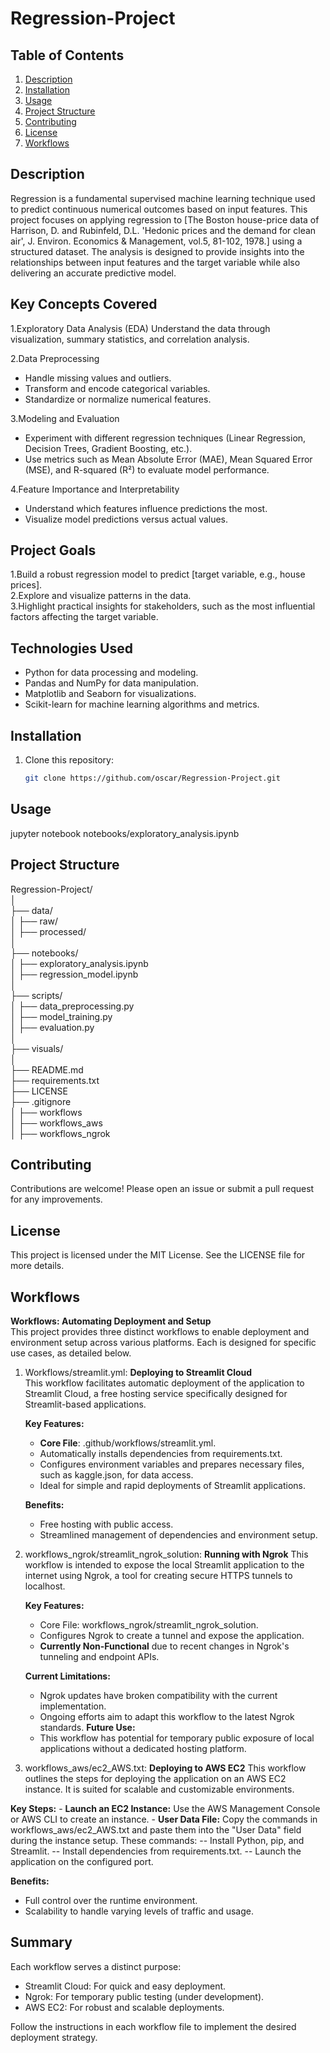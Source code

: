 # Regression-Project

## Table of Contents
1. [Description](#description)
2. [Installation](#installation)
3. [Usage](#usage)
4. [Project Structure](#project-structure)
5. [Contributing](#contributing)
6. [License](#license)
7. [Workflows](#workflows)

## Description
Regression is a fundamental supervised machine learning technique used to predict continuous numerical outcomes based on input features. This project focuses on applying regression to [The Boston house-price data of Harrison, D. and Rubinfeld, D.L. 'Hedonic prices and the demand for clean air', J. Environ. Economics & Management, vol.5, 81-102, 1978.] using a structured dataset. The analysis is designed to provide insights into the relationships between input features and the target variable while also delivering an accurate predictive model.

## Key Concepts Covered
1.Exploratory Data Analysis (EDA)
  Understand the data through visualization, summary statistics, and correlation analysis.

2.Data Preprocessing

- Handle missing values and outliers.
- Transform and encode categorical variables.
- Standardize or normalize numerical features.

3.Modeling and Evaluation

- Experiment with different regression techniques (Linear Regression, Decision Trees, Gradient Boosting, etc.).
- Use metrics such as Mean Absolute Error (MAE), Mean Squared Error (MSE), and R-squared (R²) to evaluate model performance.

4.Feature Importance and Interpretability

- Understand which features influence predictions the most.
- Visualize model predictions versus actual values.
  
## Project Goals
1.Build a robust regression model to predict [target variable, e.g., house prices].                                      
2.Explore and visualize patterns in the data.                                                 
3.Highlight practical insights for stakeholders, such as the most influential factors affecting the target variable.                                          

## Technologies Used
- Python for data processing and modeling.
- Pandas and NumPy for data manipulation.
- Matplotlib and Seaborn for visualizations.
- Scikit-learn for machine learning algorithms and metrics.


## Installation
1. Clone this repository:
   ```bash
   git clone https://github.com/oscar/Regression-Project.git

## Usage
jupyter notebook notebooks/exploratory_analysis.ipynb

## Project Structure
Regression-Project/                                                    
│                                                    
├── data/                                                                    
│   ├── raw/                                                                      
│   ├── processed/                                                                
│                                                    
├── notebooks/                                                                    
│   ├── exploratory_analysis.ipynb                                                     
│   ├── regression_model.ipynb                                                          
│                                                    
├── scripts/                                                                      
│   ├── data_preprocessing.py                                                    
│   ├── model_training.py                                                    
│   ├── evaluation.py                                                    
│                                                    
├── visuals/                                                                      
│                                                    
├── README.md                                                                     
├── requirements.txt                                                              
├── LICENSE                                                                       
├── .gitignore                      
│   ├── workflows                                                                                     
│   ├── workflows_aws                                                                                 
│   ├── workflows_ngrok                                       


## Contributing
Contributions are welcome! Please open an issue or submit a pull request for any improvements.

## License
This project is licensed under the MIT License. See the LICENSE file for more details.

## Workflows 

**Workflows: Automating Deployment and Setup**                                            
This project provides three distinct workflows to enable deployment and environment setup across various platforms. Each is designed for specific use cases, as detailed below.

1. Workflows/streamlit.yml: **Deploying to Streamlit Cloud**                          
This workflow facilitates automatic deployment of the application to Streamlit Cloud, a free hosting service specifically designed for Streamlit-based applications.

   **Key Features:**
    - **Core File**: .github/workflows/streamlit.yml.            
    - Automatically installs dependencies from requirements.txt.                  
    - Configures environment variables and prepares necessary files, such as kaggle.json, for data access.                   
     - Ideal for simple and rapid deployments of Streamlit applications.
  
     **Benefits:**
     - Free hosting with public access.
     - Streamlined management of dependencies and environment setup.

2. workflows_ngrok/streamlit_ngrok_solution: **Running with Ngrok**
This workflow is intended to expose the local Streamlit application to the internet using Ngrok, a tool for creating secure HTTPS tunnels to localhost.

   **Key Features:**
    - Core File: workflows_ngrok/streamlit_ngrok_solution.
    - Configures Ngrok to create a tunnel and expose the application.
    - **Currently Non-Functional** due to recent changes in Ngrok's tunneling and endpoint APIs.
  
   **Current Limitations:**
    - Ngrok updates have broken compatibility with the current implementation.
    - Ongoing efforts aim to adapt this workflow to the latest Ngrok standards.
   **Future Use:**
    - This workflow has potential for temporary public exposure of local applications without a dedicated hosting platform.

3. workflows_aws/ec2_AWS.txt: **Deploying to AWS EC2**
This workflow outlines the steps for deploying the application on an AWS EC2 instance. It is suited for scalable and customizable environments.

**Key Steps:**
    - **Launch an EC2 Instance:** Use the AWS Management Console or AWS CLI to create an instance.
    - **User Data File:** Copy the commands in workflows_aws/ec2_AWS.txt and paste them into the "User Data" field during the instance setup. These commands:
    -- Install Python, pip, and Streamlit.
    -- Install dependencies from requirements.txt.
    -- Launch the application on the configured port.

**Benefits:**
  - Full control over the runtime environment.
  - Scalability to handle varying levels of traffic and usage.                                    

## Summary
Each workflow serves a distinct purpose:

- Streamlit Cloud: For quick and easy deployment.
- Ngrok: For temporary public testing (under development).
- AWS EC2: For robust and scalable deployments.

Follow the instructions in each workflow file to implement the desired deployment strategy.
